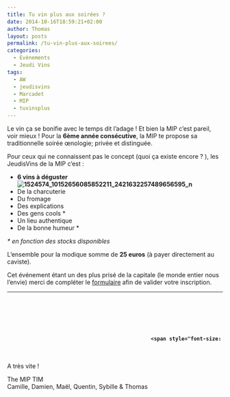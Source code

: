 ```yaml
---
title: Tu vin plus aux soirées ?
date: 2014-10-16T18:59:21+02:00
author: Thomas
layout: posts
permalink: /tu-vin-plus-aux-soirees/
categories:
  - Evènements
  - Jeudi Vins
tags:
  - AW
  - jeudisvins
  - Marcadet
  - MIP
  - tuvinsplus
---
```

Le vin ça se bonifie avec le temps dit l&#8217;adage ! Et bien la MIP c&#8217;est pareil, voir mieux ! Pour la **6ème année consécutive**, la MIP te propose sa traditionnelle soirée œnologie; privée et distinguée.

Pour ceux qui ne connaissent pas le concept (quoi ça existe encore ? ), les JeudisVins de la MIP c&#8217;est :

  * **6 vins à déguster<img class="alignright wp-image-2873 size-medium" src="/assets/uploads/2014/10/1524574_10152656085852211_2421632257489656595_n-300x200.jpg" alt="1524574_10152656085852211_2421632257489656595_n" width="300" height="200" />**
  * De la charcuterie
  * Du fromage
  * Des explications
  * Des gens cools *
  * Un lieu authentique
  * De la bonne humeur *

_* en fonction des stocks disponibles_

L&#8217;ensemble pour la modique somme de **25 euros** (à payer directement au caviste).

Cet événement étant un des plus prisé de la capitale (le monde entier nous l&#8217;envie) merci de compléter le [formulaire](/inscriptions-aux-jeudivins-2014-6e-edition/ "Inscriptions aux Jeudivins 2014 – 6e édition !") afin de valider votre inscription.

<table style="height: 151px;" width="659">
  <tr>
    <td style="padding: 10px; width: 120px; font-weight: bold; vertical-align: middle; text-align: center;">
      <div style="height: 45px; font-size: 70px; color: #cc0033; margin-top: 15px;">
        30
      </div>
      
      <div>
        <span style="font-size: 30px; color: #333;">octobre</span><br /> 19h30
      </div>
    </td>
    
    <td style="padding: 0; width: 225px; font-weight: bold; font-size: 20px; vertical-align: middle;">
      <p style="text-align: center;">
        <a title="La Cave Marcadet" href="https://www.google.fr/maps/place/157+Rue+Marcadet,+75018+Paris/@48.8912569,2.3379019,17z/data=!3m1!4b1!4m2!3m1!1s0x47e66e5a240557d7:0x17685cd1c69fcc5e" target="_blank">La Cave Marcadet<br /> 157 rue Marcadet<br /> 75018 Paris</a>
      </p>
    </td>
    
    <td style="padding: 0px; width: 200px; font-weight: bold; font-size: 20px; vertical-align: middle;">
      <img class="alignnone wp-image-269 size-full" title="m12" src="/assets/uploads/2010/10/m12.gif" alt="" width="21" height="21" /> Lamarck &#8211; Caulaincourt ou Jules Joffrin<br /> <img class="alignnone wp-image-269 size-full" title="m2" src="/assets/uploads/2010/10/m13.gif" alt="" width="21" height="21" /> Guy Moquet
    </td>
  </tr>
</table>

A très vite !

The MIP TIM  
Camille, Damien, Maël, Quentin, Sybille & Thomas

&nbsp;
